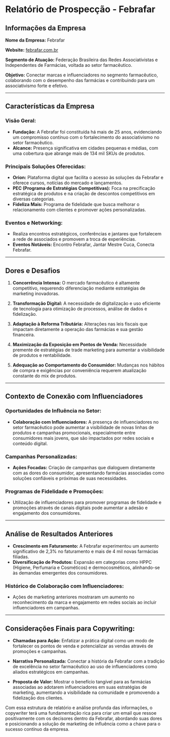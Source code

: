 # Relatório de Prospecção - Febrafar

## **Informações da Empresa**

**Nome da Empresa:** Febrafar

**Website:** [febrafar.com.br](http://www.febrafar.com.br)

**Segmento de Atuação:** Federação Brasileira das Redes Associativistas e Independentes de Farmácias, voltada ao setor farmacêutico.

**Objetivo:** Conectar marcas e influenciadores no segmento farmacêutico, colaborando com o desempenho das farmácias e contribuindo para um associativismo forte e efetivo.

---

## **Características da Empresa**

### **Visão Geral:**
- **Fundação:** A Febrafar foi constituída há mais de 25 anos, evidenciando um compromisso contínuo com o fortalecimento do associativismo no setor farmacêutico.
- **Alcance:** Presença significativa em cidades pequenas e médias, com uma cobertura que abrange mais de 134 mil SKUs de produtos.

### **Principais Soluções Oferecidas:**
- **Orion:** Plataforma digital que facilita o acesso às soluções da Febrafar e oferece cursos, notícias do mercado e lançamentos.
- **PEC (Programa de Estratégias Competitivas):** Foca na precificação estratégica de produtos e na criação de descontos competitivos em diversas categorias.
- **Fideliza Mais:** Programa de fidelidade que busca melhorar o relacionamento com clientes e promover ações personalizadas.

### **Eventos e Networking:**
- Realiza encontros estratégicos, conferências e jantares que fortalecem a rede de associados e promovem a troca de experiências.
- **Eventos Notáveis:** Encontro Febrafar, Jantar Mestre Cuca, Conecta Febrafar.

---

## **Dores e Desafios**

1. **Concorrência Intensa:** O mercado farmacêutico é altamente competitivo, requerendo diferenciação mediante estratégias de marketing inovadoras.
   
2. **Transformação Digital:** A necessidade de digitalização e uso eficiente de tecnologia para otimização de processos, análise de dados e fidelização.
   
3. **Adaptação à Reforma Tributária:** Alterações nas leis fiscais que impactam diretamente a operação das farmácias e sua gestão financeira.
   
4. **Maximização da Exposição em Pontos de Venda:** Necessidade premente de estratégias de trade marketing para aumentar a visibilidade de produtos e rentabilidade.

5. **Adequação ao Comportamento do Consumidor:** Mudanças nos hábitos de compra e exigências por conveniência requerem atualização constante do mix de produtos.

---

## **Contexto de Conexão com Influenciadores**

### **Oportunidades de Influência no Setor:**
- **Colaboração com Influenciadores:** A presença de influenciadores no setor farmacêutico pode aumentar a visibilidade de novas linhas de produtos e campanhas promocionais, especialmente entre consumidores mais jovens, que são impactados por redes sociais e conteúdo digital.

### **Campanhas Personalizadas:**
- **Ações Focadas:** Criação de campanhas que dialoguem diretamente com as dores do consumidor, apresentando farmácias associadas como soluções confiáveis e próximas de suas necessidades.

### **Programas de Fidelidade e Promoções:**
- Utilização de influenciadores para promover programas de fidelidade e promoções através de canais digitais pode aumentar a adesão e engajamento dos consumidores. 

---

## **Análise de Resultados Anteriores**

- **Crescimento em Faturamento:** A Febrafar experimentou um aumento significativo de 2,3% no faturamento e mais de 4 mil novas farmácias filiadas.
- **Diversificação de Produtos:** Expansão em categorias como HPPC (Higiene, Perfumaria e Cosméticos) e dermocosméticos, alinhando-se às demandas emergentes dos consumidores.

### **Histórico de Colaboração com Influenciadores:**
- Ações de marketing anteriores mostraram um aumento no reconhecimento da marca e engajamento em redes sociais ao incluir influenciadores em campanhas.

---

## **Considerações Finais para Copywriting:**

- **Chamadas para Ação:** Enfatizar a prática digital como um modo de fortalecer os pontos de venda e potencializar as vendas através de promoções e campanhas.
  
- **Narrativa Personalizada:** Conectar a história da Febrafar com a tradição de excelência no setor farmacêutico ao uso de influenciadores como aliados estratégicos em campanhas.

- **Proposta de Valor:** Mostrar o benefício tangível para as farmácias associadas ao adotarem influenciadores em suas estratégias de marketing, aumentando a visibilidade na comunidade e promovendo a fidelização dos clientes.

Com essa estrutura de relatório e análise profunda das informações, o copywriter terá uma fundamentação rica para criar um email que ressoe positivamente com os decisores dentro da Febrafar, abordando suas dores e posicionando a solução de marketing de influência como a chave para o sucesso contínuo da empresa.